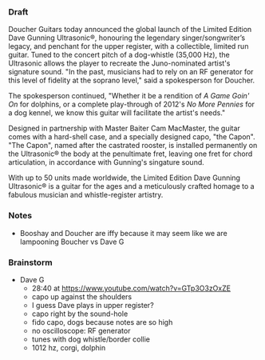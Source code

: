 
### Draft

Doucher Guitars today announced the global launch of the Limited Edition Dave Gunning Ultrasonic®, honouring the legendary singer/songwriter’s legacy, and penchant for the upper register, with a collectible, limited run guitar.
Tuned to the concert pitch of a dog-whistle (35,000 Hz), the Ultrasonic allows the player to recreate the Juno-nominated artist's signature sound. "In the past, musicians had to rely on an RF generator for this level of fidelity at the soprano level," said a spokesperson for Doucher.   

The spokesperson continued, "Whether it be a rendition of *A Game Goin' On* for dolphins, or a complete play-through of 2012's *No More Pennies* for a dog kennel, we know this guitar will facilitate the artist's needs."

Designed in partnership with Master Baiter Cam MacMaster, the guitar comes with a hard-shell case, and a specially designed capo, "the Capon". "The Capon", named after the castrated rooster, is installed permanently on the Ultrasonic® the body at the penultimate fret, leaving one fret for chord articulation, in accordance with Gunning's singature sound.

With up to 50 units made worldwide, the Limited Edition Dave Gunning Ultrasonic® is a guitar for the ages and a meticulously crafted homage to a fabulous musician and whistle-register artistry.  

### Notes

* Booshay and Doucher are iffy because it may seem like we are lampooning Boucher vs Dave G

### Brainstorm

* Dave G
    - 28:40 at https://www.youtube.com/watch?v=GTp3O3zOxZE
    - capo up against the shoulders
    - I guess Dave plays in upper register?
    - capo right by the sound-hole
    - fido capo, dogs because notes are so high
    - no oscilloscope: RF generator
    - tunes with dog whistle/border collie 
    - 1012 hz, corgi, dolphin
